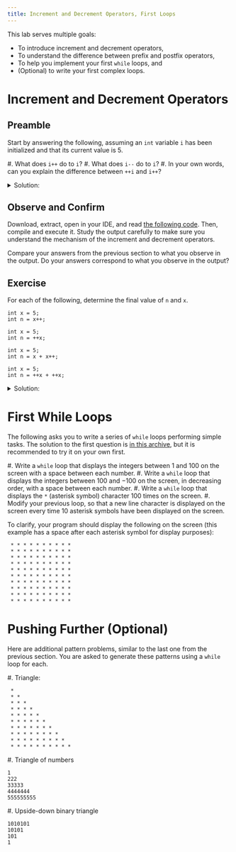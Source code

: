 ```yaml
---
title: Increment and Decrement Operators, First Loops
---
```


This lab serves multiple goals:

- To introduce increment and decrement operators,
- To understand the difference between prefix and postfix operators,
- To help you implement your first `while` loops, and
- (Optional) to write your first complex loops.

# Increment and Decrement Operators

## Preamble

Start by answering the following, assuming an `int` variable `i` has been initialized and that its current value is 5.

#. What does `i++` do to `i`?
#. What does `i--` do to `i`? 
#. In your own words, can you explain the difference between `++i` and `i++`? 

<details><summary>Solution:</summary>
#. `i++` increments the value of `i` by 1; if the value of `i` was 5, it would become 6.
#. `i--` decrements the value of `i` by 1; if the value of `i` was 5, it would become 4.
#. An explanation can be found [in this post](https://stackoverflow.com/q/24853). In short, `++i` "gives back" the value of `i` _after_ it had been incremented by 1, while `i++` "gives back" the value of `i` _before_ it has been incremented. This makes a difference if `i++` or `++i` is part of a larger statement. The next exercises will illustrate this principle.
</details>

## Observe and Confirm

Download, extract, open in your IDE, and read [the following code](IncrementExample.zip).
Then, compile and execute it. Study the output carefully to make sure you understand the mechanism of the increment and decrement operators.

Compare your answers from the previous section to what you observe in the output. Do your answers correspond to what you observe in the output?

## Exercise

For each of the following, determine the final value of `n` and `x`.

```
int x = 5;
int n = x++;
```

```
int x = 5;
int n = ++x;
```

```
int x = 5;
int n = x + x++;
```

```
int x = 5;
int n = ++x + ++x;
```


<details><summary>Solution:</summary>
You can download, extract, open in your IDE, and execute [the following code](IncrementSolution.zip) to check that the answers are:

```
n is now 5.
x is now 6.
n is now 6.
x is now 6.
n is now 10.
x is now 6.
n is now 13.
x is now 7.
```

If you read the source code, you can see that the order of evaluation is quite difficult to follow. Actually, the way the sum operator `+` and the increment operator `++` interacts is sometimes _undefined_, meaning that the result may vary from one programming language to another (or worst, from one _version_ to another): you can read more about this [here](https://stackoverflow.com/a/3458842) of [there](https://stackoverflow.com/a/4176333) (Disclaimer: those are _very_ technical discussions, much more advanced than [the official documentation](https://learn.microsoft.com/en-us/dotnet/csharp/language-reference/operators/arithmetic-operators#increment-operator-) could lead to think).

In short: software developers generally avoid this type of "nested" operations altogether, and use increment or decrement operators more scarsely!
</details>

# First While Loops

The following asks you to write a series of `while` loops performing simple tasks.
The solution to the first question is [in this archive](FirstLoop.zip), but it is recommended to try it on your own first.

#. Write a `while` loop that displays the integers between $1$ and $100$ on the screen with a space between each number.
#. Write a `while` loop that displays the integers between $100$ and $-100$ on the screen, in decreasing order, with a space between each number.
#. Write a `while` loop that displays the `*` (asterisk symbol) character 100 times on the screen.
#. Modify your previous loop, so that a new line character is displayed on the screen every time 10 asterisk symbols have been displayed on the screen.

To clarify, your program should display the following on the screen (this example has a space after each asterisk symbol for display purposes):

```text
 * * * * * * * * * *
 * * * * * * * * * *
 * * * * * * * * * *
 * * * * * * * * * *
 * * * * * * * * * *
 * * * * * * * * * *
 * * * * * * * * * *
 * * * * * * * * * *
 * * * * * * * * * *
 * * * * * * * * * *
```

# Pushing Further (Optional)

Here are additional pattern problems, similar to the last one from the previous section.
You are asked to generate these patterns using a `while` loop for each.

#. Triangle:

```text
 * 
 * *
 * * *
 * * * * 
 * * * * *
 * * * * * *
 * * * * * * * 
 * * * * * * * * 
 * * * * * * * * * 
 * * * * * * * * * *
``` 

#. Triangle of numbers 

```text
1
222
33333
4444444
555555555
``` 

#. Upside-down binary triangle

```text
1010101
10101 
101  
1
``` 
